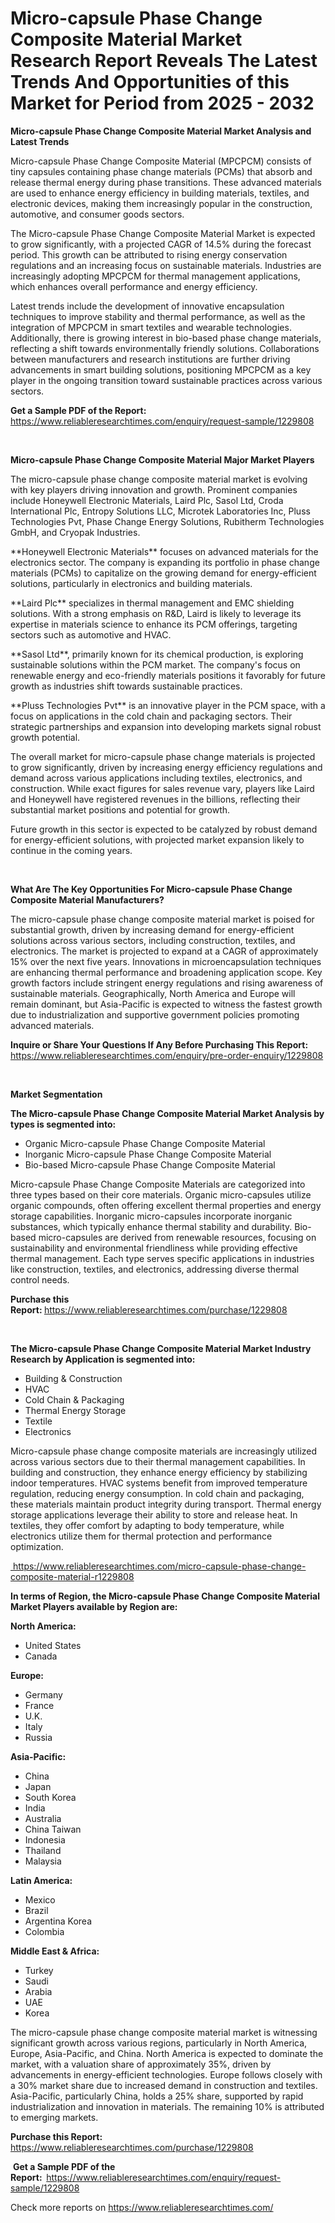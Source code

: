 <p><h1>Micro-capsule Phase Change Composite Material Market Research Report Reveals The Latest Trends And Opportunities of this Market for Period from 2025 - 2032</h1></p><p><strong>Micro-capsule Phase Change Composite Material Market Analysis and Latest Trends</strong></p>
<p><p>Micro-capsule Phase Change Composite Material (MPCPCM) consists of tiny capsules containing phase change materials (PCMs) that absorb and release thermal energy during phase transitions. These advanced materials are used to enhance energy efficiency in building materials, textiles, and electronic devices, making them increasingly popular in the construction, automotive, and consumer goods sectors.</p><p>The Micro-capsule Phase Change Composite Material Market is expected to grow significantly, with a projected CAGR of 14.5% during the forecast period. This growth can be attributed to rising energy conservation regulations and an increasing focus on sustainable materials. Industries are increasingly adopting MPCPCM for thermal management applications, which enhances overall performance and energy efficiency.</p><p>Latest trends include the development of innovative encapsulation techniques to improve stability and thermal performance, as well as the integration of MPCPCM in smart textiles and wearable technologies. Additionally, there is growing interest in bio-based phase change materials, reflecting a shift towards environmentally friendly solutions. Collaborations between manufacturers and research institutions are further driving advancements in smart building solutions, positioning MPCPCM as a key player in the ongoing transition toward sustainable practices across various sectors.</p></p>
<p><strong>Get a Sample PDF of the Report:&nbsp;</strong> <a href="https://www.reliableresearchtimes.com/enquiry/request-sample/1229808?utm_campaign=2464&utm_medium=2&utm_source=Github&utm_content=ia&utm_term=03042025&utm_id=micro-capsule-phase-change-composite-material">https://www.reliableresearchtimes.com/enquiry/request-sample/1229808</a></p>
<p>&nbsp;</p>
<p><strong>Micro-capsule Phase Change Composite Material Major Market Players</strong></p>
<p><p>The micro-capsule phase change composite material market is evolving with key players driving innovation and growth. Prominent companies include Honeywell Electronic Materials, Laird Plc, Sasol Ltd, Croda International Plc, Entropy Solutions LLC, Microtek Laboratories Inc, Pluss Technologies Pvt, Phase Change Energy Solutions, Rubitherm Technologies GmbH, and Cryopak Industries.</p><p>**Honeywell Electronic Materials** focuses on advanced materials for the electronics sector. The company is expanding its portfolio in phase change materials (PCMs) to capitalize on the growing demand for energy-efficient solutions, particularly in electronics and building materials.</p><p>**Laird Plc** specializes in thermal management and EMC shielding solutions. With a strong emphasis on R&D, Laird is likely to leverage its expertise in materials science to enhance its PCM offerings, targeting sectors such as automotive and HVAC.</p><p>**Sasol Ltd**, primarily known for its chemical production, is exploring sustainable solutions within the PCM market. The company's focus on renewable energy and eco-friendly materials positions it favorably for future growth as industries shift towards sustainable practices.</p><p>**Pluss Technologies Pvt** is an innovative player in the PCM space, with a focus on applications in the cold chain and packaging sectors. Their strategic partnerships and expansion into developing markets signal robust growth potential.</p><p>The overall market for micro-capsule phase change materials is projected to grow significantly, driven by increasing energy efficiency regulations and demand across various applications including textiles, electronics, and construction. While exact figures for sales revenue vary, players like Laird and Honeywell have registered revenues in the billions, reflecting their substantial market positions and potential for growth. </p><p>Future growth in this sector is expected to be catalyzed by robust demand for energy-efficient solutions, with projected market expansion likely to continue in the coming years.</p></p>
<p>&nbsp;</p>
<p><strong>What Are The Key Opportunities For Micro-capsule Phase Change Composite Material Manufacturers?</strong></p>
<p><p>The micro-capsule phase change composite material market is poised for substantial growth, driven by increasing demand for energy-efficient solutions across various sectors, including construction, textiles, and electronics. The market is projected to expand at a CAGR of approximately 15% over the next five years. Innovations in microencapsulation techniques are enhancing thermal performance and broadening application scope. Key growth factors include stringent energy regulations and rising awareness of sustainable materials. Geographically, North America and Europe will remain dominant, but Asia-Pacific is expected to witness the fastest growth due to industrialization and supportive government policies promoting advanced materials.</p></p>
<p><strong>Inquire or Share Your Questions If Any Before Purchasing This Report:</strong> <a href="https://www.reliableresearchtimes.com/enquiry/pre-order-enquiry/1229808?utm_campaign=2464&utm_medium=2&utm_source=Github&utm_content=ia&utm_term=03042025&utm_id=micro-capsule-phase-change-composite-material">https://www.reliableresearchtimes.com/enquiry/pre-order-enquiry/1229808</a></p>
<p>&nbsp;</p>
<p><strong>Market Segmentation</strong></p>
<p><strong>The Micro-capsule Phase Change Composite Material Market Analysis by types is segmented into:</strong></p>
<p><ul><li>Organic Micro-capsule Phase Change Composite Material</li><li>Inorganic Micro-capsule Phase Change Composite Material</li><li>Bio-based Micro-capsule Phase Change Composite Material</li></ul></p>
<p><p>Micro-capsule Phase Change Composite Materials are categorized into three types based on their core materials. Organic micro-capsules utilize organic compounds, often offering excellent thermal properties and energy storage capabilities. Inorganic micro-capsules incorporate inorganic substances, which typically enhance thermal stability and durability. Bio-based micro-capsules are derived from renewable resources, focusing on sustainability and environmental friendliness while providing effective thermal management. Each type serves specific applications in industries like construction, textiles, and electronics, addressing diverse thermal control needs.</p></p>
<p><strong>Purchase this Report:&nbsp;</strong><a href="https://www.reliableresearchtimes.com/purchase/1229808?utm_campaign=2464&utm_medium=2&utm_source=Github&utm_content=ia&utm_term=03042025&utm_id=micro-capsule-phase-change-composite-material">https://www.reliableresearchtimes.com/purchase/1229808</a></p>
<p>&nbsp;</p>
<p><strong>The Micro-capsule Phase Change Composite Material Market Industry Research by Application is segmented into:</strong></p>
<p><ul><li>Building & Construction</li><li>HVAC</li><li>Cold Chain & Packaging</li><li>Thermal Energy Storage</li><li>Textile</li><li>Electronics</li></ul></p>
<p><p>Micro-capsule phase change composite materials are increasingly utilized across various sectors due to their thermal management capabilities. In building and construction, they enhance energy efficiency by stabilizing indoor temperatures. HVAC systems benefit from improved temperature regulation, reducing energy consumption. In cold chain and packaging, these materials maintain product integrity during transport. Thermal energy storage applications leverage their ability to store and release heat. In textiles, they offer comfort by adapting to body temperature, while electronics utilize them for thermal protection and performance optimization.</p></p>
<p><a href="https://www.reliableresearchtimes.com/micro-capsule-phase-change-composite-material-r1229808?utm_campaign=2464&utm_medium=2&utm_source=Github&utm_content=ia&utm_term=03042025&utm_id=micro-capsule-phase-change-composite-material">&nbsp;https://www.reliableresearchtimes.com/micro-capsule-phase-change-composite-material-r1229808</a></p>
<p><strong>In terms of Region, the Micro-capsule Phase Change Composite Material Market Players available by Region are:</strong></p>
<p>
    <p> <strong> North America: </strong>
        <ul>
            <li>United States</li>
            <li>Canada</li>
        </ul>
        </p> 
    <p> <strong> Europe: </strong>
        <ul>
            <li>Germany</li>
            <li>France</li>
            <li>U.K.</li>
            <li>Italy</li>
            <li>Russia</li>
        </ul>
        </p> 
    <p> <strong> Asia-Pacific: </strong>
        <ul>
            <li>China</li>
            <li>Japan</li>
            <li>South Korea</li>
            <li>India</li>
            <li>Australia</li>
            <li>China Taiwan</li>
            <li>Indonesia</li>
            <li>Thailand</li>
            <li>Malaysia</li>
        </ul>
        </p> 
    <p> <strong> Latin America: </strong>
        <ul>
            <li>Mexico</li>
            <li>Brazil</li>
            <li>Argentina Korea</li>
            <li>Colombia</li>
        </ul>
        </p> 
    <p> <strong> Middle East & Africa: </strong>
        <ul>
            <li>Turkey</li>
            <li>Saudi</li>
            <li>Arabia</li>
            <li>UAE</li>
            <li>Korea</li>
        </ul>
    </p>
    </p>
<p><p>The micro-capsule phase change composite material market is witnessing significant growth across various regions, particularly in North America, Europe, Asia-Pacific, and China. North America is expected to dominate the market, with a valuation share of approximately 35%, driven by advancements in energy-efficient technologies. Europe follows closely with a 30% market share due to increased demand in construction and textiles. Asia-Pacific, particularly China, holds a 25% share, supported by rapid industrialization and innovation in materials. The remaining 10% is attributed to emerging markets.</p></p>
<p><strong>Purchase this Report: </strong><a href="https://www.reliableresearchtimes.com/purchase/1229808?utm_campaign=2464&utm_medium=2&utm_source=Github&utm_content=ia&utm_term=03042025&utm_id=micro-capsule-phase-change-composite-material">https://www.reliableresearchtimes.com/purchase/1229808</a></p>
<p>&nbsp;<strong>Get a Sample PDF of the Report:&nbsp;&nbsp;</strong><a href="https://www.reliableresearchtimes.com/enquiry/request-sample/1229808?utm_campaign=2464&utm_medium=2&utm_source=Github&utm_content=ia&utm_term=03042025&utm_id=micro-capsule-phase-change-composite-material">https://www.reliableresearchtimes.com/enquiry/request-sample/1229808</a></p>
<p><strong></strong></p>
<p>Check more reports on <a href="https://www.reliableresearchtimes.com/?utm_campaign=2464&utm_medium=2&utm_source=Github&utm_content=ia&utm_term=03042025&utm_id=micro-capsule-phase-change-composite-material">https://www.reliableresearchtimes.com/</a></p>